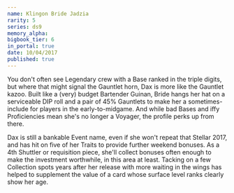 ```yaml
---
name: Klingon Bride Jadzia
rarity: 5
series: ds9
memory_alpha:
bigbook_tier: 6
in_portal: true
date: 10/04/2017
published: true
---
```


You don't often see Legendary crew with a Base ranked in the triple digits, but where that might signal the Gauntlet horn, Dax is more like the Gauntlet kazoo. Built like a (very) budget Bartender Guinan, Bride hangs her hat on a serviceable DIP roll and a pair of 45% Gauntlets to make her a sometimes-include for players in the early-to-midgame. And while bad Bases and iffy Proficiencies mean she's no longer a Voyager, the profile perks up from there.

Dax is still a bankable Event name, even if she won't repeat that Stellar 2017, and has hit on five of her Traits to provide further weekend bonuses. As a 4th Shuttler or requisition piece, she'll collect bonuses often enough to make the investment worthwhile, in this area at least. Tacking on a few Collection spots years after her release with more waiting in the wings has helped to supplement the value of a card whose surface level ranks clearly show her age.
